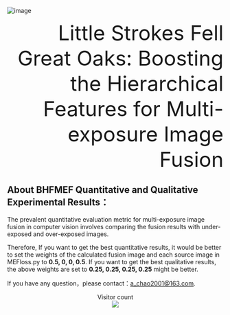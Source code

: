 ![image](https://github.com/ZhiyingDu/BHFMEF/assets/111031904/5dacbf20-3bcf-428e-96e2-6cd7489c843a)
<font size=10>
  <div align=right>
    Little Strokes Fell Great Oaks: Boosting the Hierarchical Features for Multi-exposure Image Fusion
  </div> 
</font>

## About BHFMEF Quantitative and Qualitative Experimental Results：

The prevalent quantitative evaluation metric for multi-exposure image fusion in computer vision involves comparing the fusion results with under-exposed and over-exposed images.

Therefore, If you want to get the best quantitative results, it would be better to set the weights of the calculated fusion image and each source image in MEFloss.py to **0.5, 0, 0, 0.5**. If you want to get the best qualitative results, the above weights are set to **0.25, 0.25, 0.25, 0.25** might be better.

If you have any question，please contact：[a_chao2001@163.com](mailto:a_chao2001@163.com).

<div align="center"> 
  Visitor count<br>
  <img src="https://profile-counter.glitch.me/ZhiyingDu/count.svg" /> 
</div>

